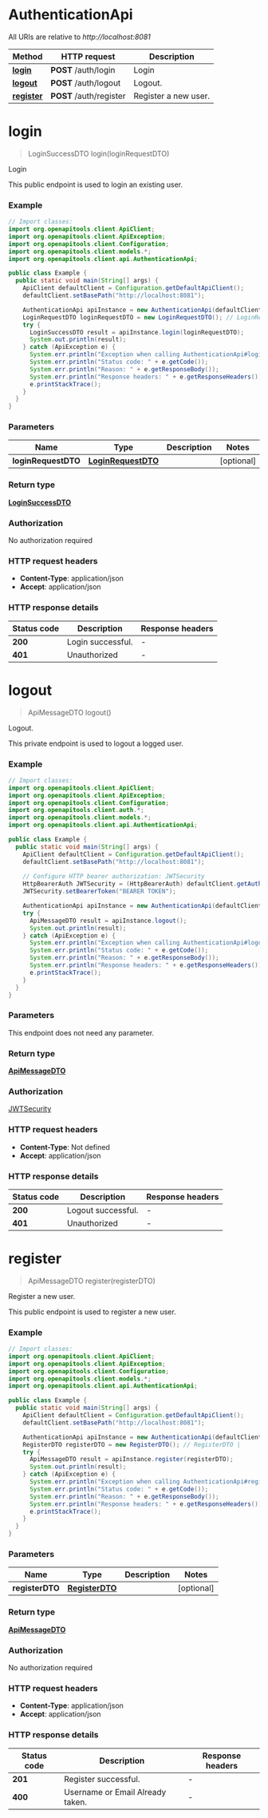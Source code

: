 # AuthenticationApi

All URIs are relative to *http://localhost:8081*

Method | HTTP request | Description
------------- | ------------- | -------------
[**login**](AuthenticationApi.md#login) | **POST** /auth/login | Login
[**logout**](AuthenticationApi.md#logout) | **POST** /auth/logout | Logout.
[**register**](AuthenticationApi.md#register) | **POST** /auth/register | Register a new user.


<a name="login"></a>
# **login**
> LoginSuccessDTO login(loginRequestDTO)

Login

This public endpoint is used to login an existing user.

### Example
```java
// Import classes:
import org.openapitools.client.ApiClient;
import org.openapitools.client.ApiException;
import org.openapitools.client.Configuration;
import org.openapitools.client.models.*;
import org.openapitools.client.api.AuthenticationApi;

public class Example {
  public static void main(String[] args) {
    ApiClient defaultClient = Configuration.getDefaultApiClient();
    defaultClient.setBasePath("http://localhost:8081");

    AuthenticationApi apiInstance = new AuthenticationApi(defaultClient);
    LoginRequestDTO loginRequestDTO = new LoginRequestDTO(); // LoginRequestDTO | 
    try {
      LoginSuccessDTO result = apiInstance.login(loginRequestDTO);
      System.out.println(result);
    } catch (ApiException e) {
      System.err.println("Exception when calling AuthenticationApi#login");
      System.err.println("Status code: " + e.getCode());
      System.err.println("Reason: " + e.getResponseBody());
      System.err.println("Response headers: " + e.getResponseHeaders());
      e.printStackTrace();
    }
  }
}
```

### Parameters

Name | Type | Description  | Notes
------------- | ------------- | ------------- | -------------
 **loginRequestDTO** | [**LoginRequestDTO**](LoginRequestDTO.md)|  | [optional]

### Return type

[**LoginSuccessDTO**](LoginSuccessDTO.md)

### Authorization

No authorization required

### HTTP request headers

 - **Content-Type**: application/json
 - **Accept**: application/json

### HTTP response details
| Status code | Description | Response headers |
|-------------|-------------|------------------|
**200** | Login successful. |  -  |
**401** | Unauthorized |  -  |

<a name="logout"></a>
# **logout**
> ApiMessageDTO logout()

Logout.

This private endpoint is used to logout a logged user.

### Example
```java
// Import classes:
import org.openapitools.client.ApiClient;
import org.openapitools.client.ApiException;
import org.openapitools.client.Configuration;
import org.openapitools.client.auth.*;
import org.openapitools.client.models.*;
import org.openapitools.client.api.AuthenticationApi;

public class Example {
  public static void main(String[] args) {
    ApiClient defaultClient = Configuration.getDefaultApiClient();
    defaultClient.setBasePath("http://localhost:8081");
    
    // Configure HTTP bearer authorization: JWTSecurity
    HttpBearerAuth JWTSecurity = (HttpBearerAuth) defaultClient.getAuthentication("JWTSecurity");
    JWTSecurity.setBearerToken("BEARER TOKEN");

    AuthenticationApi apiInstance = new AuthenticationApi(defaultClient);
    try {
      ApiMessageDTO result = apiInstance.logout();
      System.out.println(result);
    } catch (ApiException e) {
      System.err.println("Exception when calling AuthenticationApi#logout");
      System.err.println("Status code: " + e.getCode());
      System.err.println("Reason: " + e.getResponseBody());
      System.err.println("Response headers: " + e.getResponseHeaders());
      e.printStackTrace();
    }
  }
}
```

### Parameters
This endpoint does not need any parameter.

### Return type

[**ApiMessageDTO**](ApiMessageDTO.md)

### Authorization

[JWTSecurity](../README.md#JWTSecurity)

### HTTP request headers

 - **Content-Type**: Not defined
 - **Accept**: application/json

### HTTP response details
| Status code | Description | Response headers |
|-------------|-------------|------------------|
**200** | Logout successful. |  -  |
**401** | Unauthorized |  -  |

<a name="register"></a>
# **register**
> ApiMessageDTO register(registerDTO)

Register a new user.

This public endpoint is used to register a new user.

### Example
```java
// Import classes:
import org.openapitools.client.ApiClient;
import org.openapitools.client.ApiException;
import org.openapitools.client.Configuration;
import org.openapitools.client.models.*;
import org.openapitools.client.api.AuthenticationApi;

public class Example {
  public static void main(String[] args) {
    ApiClient defaultClient = Configuration.getDefaultApiClient();
    defaultClient.setBasePath("http://localhost:8081");

    AuthenticationApi apiInstance = new AuthenticationApi(defaultClient);
    RegisterDTO registerDTO = new RegisterDTO(); // RegisterDTO | 
    try {
      ApiMessageDTO result = apiInstance.register(registerDTO);
      System.out.println(result);
    } catch (ApiException e) {
      System.err.println("Exception when calling AuthenticationApi#register");
      System.err.println("Status code: " + e.getCode());
      System.err.println("Reason: " + e.getResponseBody());
      System.err.println("Response headers: " + e.getResponseHeaders());
      e.printStackTrace();
    }
  }
}
```

### Parameters

Name | Type | Description  | Notes
------------- | ------------- | ------------- | -------------
 **registerDTO** | [**RegisterDTO**](RegisterDTO.md)|  | [optional]

### Return type

[**ApiMessageDTO**](ApiMessageDTO.md)

### Authorization

No authorization required

### HTTP request headers

 - **Content-Type**: application/json
 - **Accept**: application/json

### HTTP response details
| Status code | Description | Response headers |
|-------------|-------------|------------------|
**201** | Register successful. |  -  |
**400** | Username or Email Already taken. |  -  |

